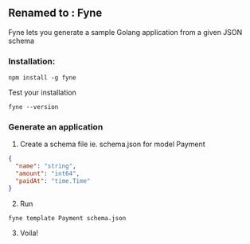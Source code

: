 ## Renamed to : Fyne

Fyne lets you generate a sample Golang application from a given JSON schema

### Installation:

```
npm install -g fyne
```
Test your installation
```
fyne --version
```

### Generate an application

1) Create a schema file ie. schema.json for model Payment
```json
{
  "name": "string",
  "amount": "int64",
  "paidAt": "time.Time"
}
```
2) Run
```
fyne template Payment schema.json
```

3) Voila!